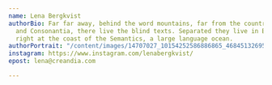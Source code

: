 ```yaml
---
name: Lena Bergkvist
authorBio: Far far away, behind the word mountains, far from the countries Vokalia
  and Consonantia, there live the blind texts. Separated they live in Bookmarksgrove
  right at the coast of the Semantics, a large language ocean.
authorPortrait: "/content/images/14707027_10154252586886865_4684513269585435247_o.jpg"
instagram: https://www.instagram.com/lenabergkvist/
epost: lena@creandia.com

---
```


